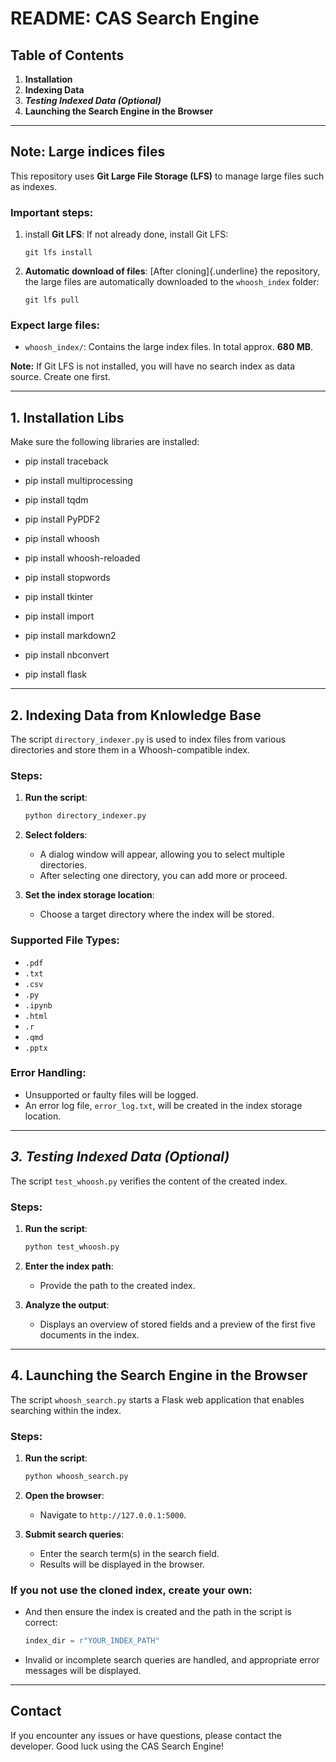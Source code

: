 # README: CAS Search Engine

## Table of Contents

1.  **Installation**
2.  **Indexing Data**
3.  ***Testing Indexed Data (Optional)***
4.  **Launching the Search Engine in the Browser**

------------------------------------------------------------------------

## Note: Large indices files

This repository uses **Git Large File Storage (LFS)** to manage large
files such as indexes.

### Important steps:

1.  install **Git LFS**: If not already done, install Git LFS:

    `git lfs install`

2.  **Automatic download of files**: [After cloning]{.underline} the
    repository, the large files are automatically downloaded to the
    `whoosh_index` folder:

    `git lfs pull`

### Expect large files:

-   `whoosh_index/`: Contains the large index files. In total approx.
    **680 MB**.

**Note:** If Git LFS is not installed, you will have no search index as
data source. Create one first.

------------------------------------------------------------------------

## 1. Installation Libs

Make sure the following libraries are installed:

-   pip install traceback

-   pip install multiprocessing

-   pip install tqdm

-   pip install PyPDF2

-   pip install whoosh

-   pip install whoosh-reloaded

-   pip install stopwords

-   pip install tkinter

-   pip install import

-   pip install markdown2

-   pip install nbconvert

-   pip install flask

------------------------------------------------------------------------

## 2. Indexing Data from Knlowledge Base

The script `directory_indexer.py` is used to index files from various
directories and store them in a Whoosh-compatible index.

### Steps:

1.  **Run the script**:

    ``` bash
    python directory_indexer.py
    ```

2.  **Select folders**:

    -   A dialog window will appear, allowing you to select multiple
        directories.
    -   After selecting one directory, you can add more or proceed.

3.  **Set the index storage location**:

    -   Choose a target directory where the index will be stored.

### Supported File Types:

-   `.pdf`
-   `.txt`
-   `.csv`
-   `.py`
-   `.ipynb`
-   `.html`
-   `.r`
-   `.qmd`
-   `.pptx`

### Error Handling:

-   Unsupported or faulty files will be logged.
-   An error log file, `error_log.txt`, will be created in the index
    storage location.

------------------------------------------------------------------------

## *3. Testing Indexed Data (Optional)*

The script `test_whoosh.py` verifies the content of the created index.

### Steps:

1.  **Run the script**:

    ``` bash
    python test_whoosh.py
    ```

2.  **Enter the index path**:

    -   Provide the path to the created index.

3.  **Analyze the output**:

    -   Displays an overview of stored fields and a preview of the first
        five documents in the index.

------------------------------------------------------------------------

## 4. Launching the Search Engine in the Browser

The script `whoosh_search.py` starts a Flask web application that
enables searching within the index.

### Steps:

1.  **Run the script**:

    ``` bash
    python whoosh_search.py
    ```

2.  **Open the browser**:

    -   Navigate to `http://127.0.0.1:5000`.

3.  **Submit search queries**:

    -   Enter the search term(s) in the search field.
    -   Results will be displayed in the browser.

### If you not use the cloned index, create your own:

-   And then ensure the index is created and the path in the script is
    correct:

    ``` python
    index_dir = r"YOUR_INDEX_PATH"
    ```

-   Invalid or incomplete search queries are handled, and appropriate
    error messages will be displayed.

------------------------------------------------------------------------

## Contact

If you encounter any issues or have questions, please contact the
developer. Good luck using the CAS Search Engine!
